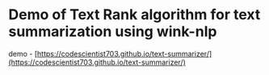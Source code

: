 # Demo of Text Rank algorithm for text summarization using wink-nlp

demo - [https://codescientist703.github.io/text-summarizer/](https://codescientist703.github.io/text-summarizer/)

